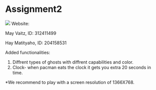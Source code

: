 # Assignment2
![](https://github.com/vaitz/pacman/blob/master/photos/pac-man-logo.png)
Website:


May Vaitz, ID: 312411499

Hay Matityaho, ID: 204158531

Added functionalities:
1. Diffrent types of ghosts with diffrent capabilities and color.
2. Clock- when pacman eats the clock it gets you extra 20 seconds in time.

*We recommend to play with a screen resolution of 1366X768.
 
